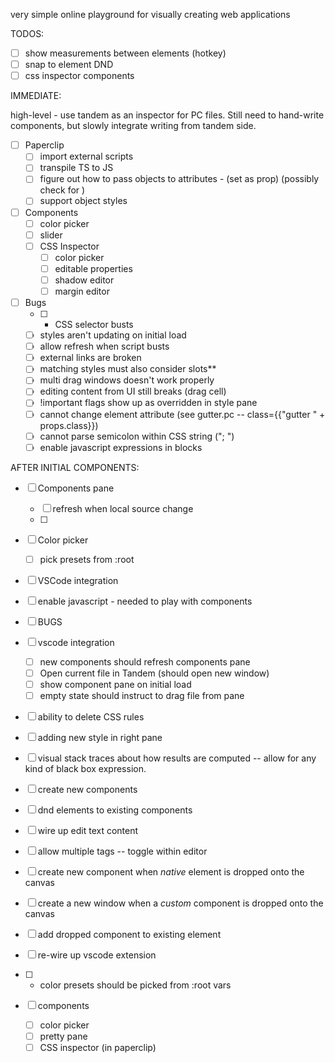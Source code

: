very simple online playground for visually creating web applications

TODOS:

- [ ] show measurements between elements (hotkey)
- [ ] snap to element DND
- [ ] css inspector components

IMMEDIATE:

high-level - use tandem as an inspector for PC files. Still need to hand-write components, but slowly integrate writing from tandem side.

- [ ] Paperclip
  - [ ] import external scripts
  - [ ] transpile TS to JS 
  - [ ] figure out how to pass objects to attributes - (set as prop) (possibly check for <props>)
  - [ ] support object styles

- [ ] Components
  - [ ] color picker
  - [ ] slider
  - [ ] CSS Inspector
    - [ ] color picker
    - [ ] editable properties
    - [ ] shadow editor
    - [ ] margin editor

- [ ] Bugs
  - [ ] * CSS selector busts
  - [ ] styles aren't updating on initial load
  - [ ] allow refresh when script busts
  - [ ] external links are broken
  - [ ] matching styles must also consider slots**
  - [ ] multi drag windows doesn't work properly
  - [ ] editing content from UI still breaks (drag cell)
  - [ ] !important flags show up as overridden in style pane
  - [ ] cannot change element attribute (see gutter.pc -- class={{"gutter " + props.class}})
  - [ ] cannot parse semicolon within CSS string ("; ")
  - [ ] enable javascript expressions in blocks

AFTER INITIAL COMPONENTS:

- [ ] Components pane
  - [ ] refresh when local source change
  - [ ] 

- [ ] Color picker
  - [ ] pick presets from :root

- [ ] VSCode integration

- [ ] enable javascript - needed to play with components
- [ ] BUGS
- [ ] vscode integration
  - [ ] new components should refresh 
  components pane
  - [ ] Open current file in Tandem (should open new window)
  - [ ] show component pane on initial load
  - [ ] empty state should instruct to drag file from pane
- [ ] ability to delete CSS rules
- [ ] adding new style in right pane
- [ ] visual stack traces about how results are computed -- allow for any kind of black box expression.
- [ ] create new components
- [ ] dnd elements to existing components
- [ ] wire up edit text content
- [ ] allow multiple <preview /> tags -- toggle within 
editor
- [ ] create new component when _native_ element is dropped onto the canvas
- [ ] create a new window when a _custom_ component is dropped onto the canvas
- [ ] add dropped component to existing element
- [ ] re-wire up vscode extension
- [ ] * color presets should be picked from :root vars

- [ ] components
  - [ ] color picker
  - [ ] pretty pane
  - [ ] CSS inspector (in paperclip)
